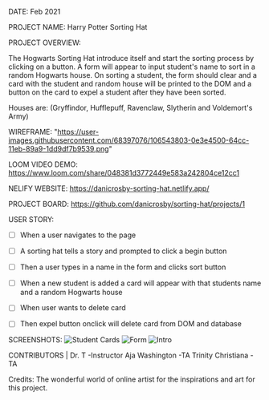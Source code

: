 DATE: Feb 2021


PROJECT NAME: Harry Potter Sorting Hat


PROJECT OVERVIEW: 

The Hogwarts Sorting Hat introduce itself and start the sorting process by clicking on a button. A form will appear to input student's name to sort in a random Hogwarts house. On sorting a student, the form should clear and a card with the student and random house will be printed to the DOM and a button on the card to expel a student after they have been sorted.

Houses are: (Gryffindor, Hufflepuff, Ravenclaw, Slytherin and Voldemort's Army)

WIREFRAME: "https://user-images.githubusercontent.com/68397076/106543803-0e3e4500-64cc-11eb-89a9-1dd9df7b9539.png"


LOOM VIDEO DEMO: https://www.loom.com/share/048381d3772449e583a242804ce12cc1


NELIFY WEBSITE: https://danicrosby-sorting-hat.netlify.app/


PROJECT BOARD: https://github.com/danicrosby/sorting-hat/projects/1



USER STORY: 

- [ ] When a user navigates to the page
- [ ]  A sorting hat tells a story and prompted to click a begin button
- [ ] Then a user types in a name in the form and clicks sort button 
- [ ] When a new student is added a card will appear with that students name  and a random Hogwarts house
- [ ] When user wants to delete card
- [ ] Then expel button onclick will delete card from DOM and database


SCREENSHOTS:
![Student Cards](https://user-images.githubusercontent.com/68397076/106971705-15a45f00-6715-11eb-8b7b-9360937f19e7.png)
![Form](https://user-images.githubusercontent.com/68397076/106971707-163cf580-6715-11eb-8639-46f2da11b557.png)
![Intro](https://user-images.githubusercontent.com/68397076/106971708-163cf580-6715-11eb-9726-bd4ae0cf9019.png)


CONTRIBUTORS | 
Dr. T -Instructor
Aja Washington -TA
Trinity Christiana -TA


Credits:
The wonderful world of online artist for the inspirations and art for this project.
